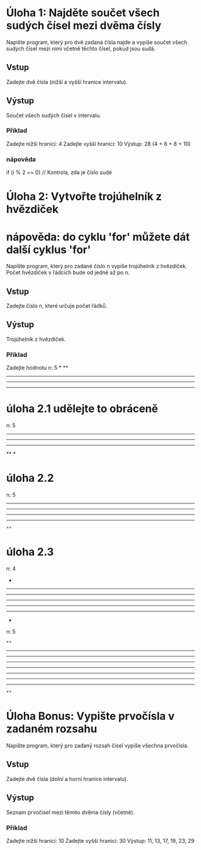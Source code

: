 # Úloha 1: Najděte součet všech sudých čísel mezi dvěma čísly

Napište program, který pro dvě zadaná čísla najde a vypíše součet všech sudých čísel mezi nimi včetně těchto čísel, pokud jsou sudá.

## Vstup
Zadejte dvě čísla (nižší a vyšší hranice intervalu).

## Výstup
Součet všech sudých čísel v intervalu.

### Příklad
Zadejte nižší hranici: 4
Zadejte vyšší hranici: 10
Výstup: 28 (4 + 6 + 8 + 10)

### nápověda
if (i % 2 == 0) // Kontrola, zda je číslo sudé

# Úloha 2: Vytvořte trojúhelník z hvězdiček
# nápověda: do cyklu 'for' můžete dát další cyklus 'for'

Napište program, který pro zadané číslo n vypíše trojúhelník z hvězdiček. Počet hvězdiček v řádcích bude od jedné až po n.

## Vstup
Zadejte číslo n, které určuje počet řádků.

## Výstup
Trojúhelník z hvězdiček.

### Příklad
Zadejte hodnotu n: 5
*
**
***
****
*****

# úloha 2.1 udělejte to obráceně
n: 5
*****
****
***
**
*

# úloha 2.2 

n: 5

**********
 ******** 
  ******
   ****
    **

# úloha 2.3

n: 4

   *
  ***
 *****
*******
 *****
  ***
   *


n: 5

    **
   ****
  ******
 ********
**********
 ******** 
  ******
   ****
    **


# Úloha Bonus: Vypište prvočísla v zadaném rozsahu

Napište program, který pro zadaný rozsah čísel vypíše všechna prvočísla.

## Vstup
Zadejte dvě čísla (dolní a horní hranice intervalu).

## Výstup
Seznam prvočísel mezi těmito dvěma čísly (včetně).

### Příklad
Zadejte nižší hranici: 10
Zadejte vyšší hranici: 30
Výstup: 11, 13, 17, 19, 23, 29